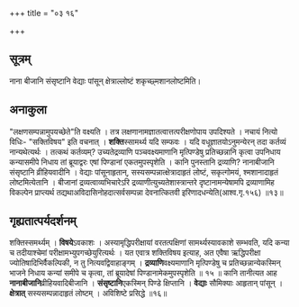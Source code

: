 +++
title = "०३ १६"

+++
## सूत्रम्
नाना बीजानि संसृष्टानि वेद्याः पांसून् क्षेत्राल्लोष्टं शकृच्छ्मशानलोष्टमिति।
## अनाकुला
"लक्षणसम्पन्नामुपयच्छेते"ति वक्ष्यति ।
तत्र लक्षणानामज्ञातत्वात्तत्परीक्षणोपाय उपदिश्यते ।
नचायं नित्यो विधिः- "सक्तिविषय" इति वचनात् ।
**शक्ति**स्सामर्थ्य यदि सम्फवः ।
यदि वधूज्ञातयोऽनुमन्येरन् तदा कर्तव्यं नान्यथेत्यर्थः ।
तत्कथं कर्तव्यम्? उच्यतेद्रव्याणि पञ्चवक्ष्यमाणानि मृत्पिण्डेषु प्रतिच्छन्नानि कृत्वा उपनिधाय कन्यासमीपे निधाय तां ब्रूयाद्वरः एषां पिण्डानां एकतमुपस्पृशेति ।
कानि पुनस्तानि द्रव्याणि? नानाबीजानि संसृष्टानि व्रीहियवादीनि ।
वेद्याः पांसूनाहृतान्, सस्यसम्पन्नात्क्षेत्रादाहृतं लोष्टं, सकृत्गोमयं, श्मशानादाहृतं लोष्टमित्येतानि ।
बीजानां द्रव्यत्वाव्यभिचारेऽरि द्रव्याणीत्युच्यतेशास्त्रान्तरे दृष्टानामन्येषामपि द्रव्याणामिह विकल्पेन प्राप्त्यर्थ तद्यथाअविदासिनोहदात्सर्वसम्पन्ना देवनात्कितवी इरिणादधन्येति(आश्व.गृ.१५६) ॥१३॥
## गृह्यतात्पर्यदर्शनम्
शक्तिस्समर्थ्यम् ।
**विषये**ऽवकाशः ।
अस्यामृद्धिपरीक्षायां वरतत्पक्षिणां सामर्थ्यस्यावकाशे सम्भवति, यदि कन्या च तदीयाश्चेमां परीक्षामभ्युपगच्छेयुरित्यर्थः ।
यत एवात्र शक्तिविषय इत्याह, अत एवैषा ऋद्धिपरीक्षा ज्योतिषादिभिर्वैकल्पिकी, न तु नित्यवद्विवाहाङ्गम् ।
**द्रव्याणि**वक्ष्यमाणानि मृत्पिण्डेषु च प्रतिच्छन्नान्येकस्मिन् भाजने निधाय कन्यां समीपे च कृत्वा, तां ब्रूयादेषां पिण्डानामेकमुपस्पृशेति ॥  १५ ॥
कानि तानीत्यत आह
**नानाबीजानि**व्रीहियवादिबीजानि ।
**संसृष्टानि**एकस्मिन् पिण्डे क्षिप्तानि ।
**वेद्याः** सौमिक्याः आहृतान् पांसून् ।
**क्षेत्रात्** सस्यसम्पन्नादाहृतं लोष्टम् ।
अविशिष्टे प्रसिद्धे ॥१६॥
